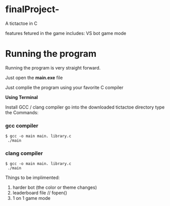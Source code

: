 # finalProject-
A tictactoe in C

features fetured in the game includes:
    VS bot game mode


# Running the program

Running the program is very straight forward. 

Just open the **main.exe** file

Just complie the program using your favorite C compiler

**Using Terminal** 

Install GCC / clang compiler
go into the downloaded tictactoe directory 
type the Commands:

### gcc compiler

```
$ gcc -o main main. library.c
 ./main
```
### clang compiler
```
$ gcc -o main main. library.c
 ./main

```
Things to be implimented:
1. harder bot (the color or theme changes)
2. leaderboard file // fopen()
3. 1 on 1 game mode
